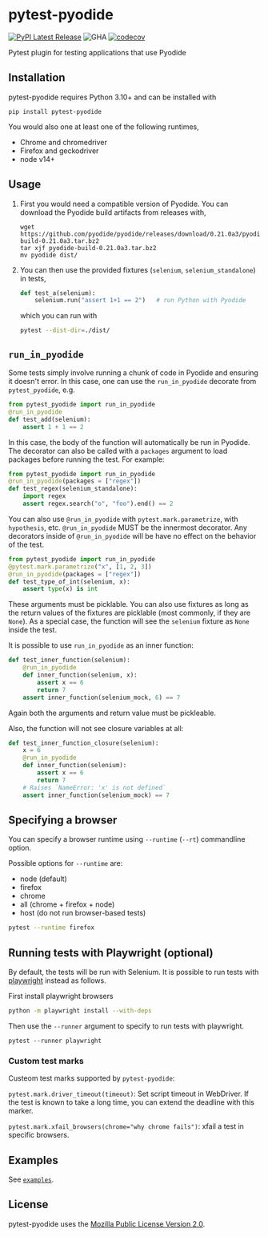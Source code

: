 # pytest-pyodide

[![PyPI Latest Release](https://img.shields.io/pypi/v/pytest-pyodide.svg)](https://pypi.org/project/pytest-pyodide/)
![GHA](https://github.com/pyodide/pytest-pyodide/actions/workflows/main.yml/badge.svg)
[![codecov](https://codecov.io/gh/pyodide/pytest-pyodide/branch/main/graph/badge.svg?token=U7tWHpJj5c)](https://codecov.io/gh/pyodide/pytest-pyodide)


Pytest plugin for testing applications that use Pyodide

## Installation

pytest-pyodide requires Python 3.10+ and can be installed with
```
pip install pytest-pyodide
```
You would also one at least one of the following runtimes,
 - Chrome and chromedriver
 - Firefox and geckodriver
 - node v14+

## Usage

1. First you would need a compatible version of Pyodide. You can download the Pyodide build artifacts from releases with,
   ```
   wget https://github.com/pyodide/pyodide/releases/download/0.21.0a3/pyodide-build-0.21.0a3.tar.bz2
   tar xjf pyodide-build-0.21.0a3.tar.bz2
   mv pyodide dist/
   ```

2. You can then use the provided fixtures (`selenium`, `selenium_standalone`) in tests,
   ```py
   def test_a(selenium):
       selenium.run("assert 1+1 == 2")   # run Python with Pyodide

   ```
   which you can run with
   ```bash
   pytest --dist-dir=./dist/
   ```

## `run_in_pyodide`

Some tests simply involve running a chunk of code in Pyodide and ensuring it
doesn't error. In this case, one can use the `run_in_pyodide` decorate from
`pytest_pyodide`, e.g.

```python
from pytest_pyodide import run_in_pyodide
@run_in_pyodide
def test_add(selenium):
    assert 1 + 1 == 2
```

In this case, the body of the function will automatically be run in Pyodide. The
decorator can also be called with a `packages` argument to load packages before
running the test. For example:

```python
from pytest_pyodide import run_in_pyodide
@run_in_pyodide(packages = ["regex"])
def test_regex(selenium_standalone):
    import regex
    assert regex.search("o", "foo").end() == 2
```

You can also use `@run_in_pyodide` with
`pytest.mark.parametrize`, with `hypothesis`, etc. `@run_in_pyodide` MUST be the
innermost decorator. Any decorators inside of `@run_in_pyodide` will be have no
effect on the behavior of the test.

```python
from pytest_pyodide import run_in_pyodide
@pytest.mark.parametrize("x", [1, 2, 3])
@run_in_pyodide(packages = ["regex"])
def test_type_of_int(selenium, x):
    assert type(x) is int
```

These arguments must be picklable. You can also use fixtures as long as the
return values of the fixtures are picklable (most commonly, if they are `None`).
As a special case, the function will see the `selenium` fixture as `None` inside
the test.

It is possible to use `run_in_pyodide` as an inner function:

```py
def test_inner_function(selenium):
    @run_in_pyodide
    def inner_function(selenium, x):
        assert x == 6
        return 7
    assert inner_function(selenium_mock, 6) == 7
```

Again both the arguments and return value must be pickleable.

Also, the function will not see closure variables at all:

```py
def test_inner_function_closure(selenium):
    x = 6
    @run_in_pyodide
    def inner_function(selenium):
        assert x == 6
        return 7
    # Raises `NameError: 'x' is not defined`
    assert inner_function(selenium_mock) == 7
```

## Specifying a browser

You can specify a browser runtime using `--runtime` (`--rt`) commandline option.

Possible options for `--runtime` are:

- node (default)
- firefox
- chrome
- all (chrome + firefox + node)
- host (do not run browser-based tests)

```sh
pytest --runtime firefox
```

## Running tests with Playwright (optional)

By default, the tests will be run with Selenium.
It is possible to run tests with [playwright](https://github.com/microsoft/playwright-python) instead as follows.

First install playwright browsers

```sh
python -m playwright install --with-deps
```

Then use the `--runner` argument to specify to run tests with playwright.

```
pytest --runner playwright
```

### Custom test marks

Custeom test marks supported by `pytest-pyodide`:

`pytest.mark.driver_timeout(timeout)`: Set script timeout in WebDriver. If the
test is known to take a long time, you can extend the deadline with this marker.

`pytest.mark.xfail_browsers(chrome="why chrome fails")`: xfail a test in
specific browsers.

## Examples

See [`examples`](./examples).

## License

pytest-pyodide uses the [Mozilla Public License Version
2.0](https://choosealicense.com/licenses/mpl-2.0/).
